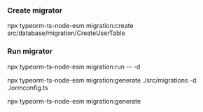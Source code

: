 
### Create migrator

npx typeorm-ts-node-esm migration:create src/database/migration/CreateUserTable

### Run migrator

npx typeorm-ts-node-esm migration:run -- -d 

npx typeorm-ts-node-esm migration:generate ./src/migrations -d ./ormconfig.ts


npx typeorm-ts-node-esm migration:generate 